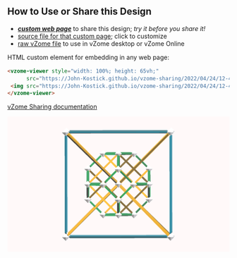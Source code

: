 
## How to Use or Share this Design

 - [***custom web page***][post] to share this design; *try it before you share it!*
 - [source file for that custom page][source]; click to customize
 - [raw vZome file][raw] to use in vZome desktop or vZome Online
 
 HTML custom element for embedding in any web page:
 ```html
<vzome-viewer style="width: 100%; height: 65vh;"
       src="https://John-Kostick.github.io/vzome-sharing/2022/04/24/12-43-24-Tetraxis-as-ChordsvZome/Tetraxis-as-ChordsvZome.vZome" >
  <img src="https://John-Kostick.github.io/vzome-sharing/2022/04/24/12-43-24-Tetraxis-as-ChordsvZome/Tetraxis-as-ChordsvZome.png" />
</vzome-viewer>
 ```

[vZome Sharing documentation](https://vzome.github.io/vzome/sharing.html#how-it-works)

![Image](<Tetraxis-as-ChordsvZome.png>)


[post]: <https://John-Kostick.github.io/vzome-sharing/2022/04/24/Tetraxis-as-ChordsvZome-12-43-24.html>
[source]: <https://github.com/John-Kostick/vzome-sharing/edit/main/_posts/2022-04-24-Tetraxis-as-ChordsvZome-12-43-24.md>
[raw]: <https://raw.githubusercontent.com/John-Kostick/vzome-sharing/main/2022/04/24/12-43-24-Tetraxis-as-ChordsvZome/Tetraxis-as-ChordsvZome.vZome>